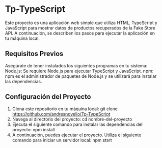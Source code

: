 # Tp-TypeScript
Este proyecto es una aplicación web simple que utiliza HTML, TypeScript y JavaScript para mostrar datos de productos recuperados de la Fake Store API. A continuación, se describen los pasos para ejecutar la aplicación en tu máquina local.
## Requisitos Previos
Asegúrate de tener instalados los siguientes programas en tu sistema:
Node.js: Se requiere Node.js para ejecutar TypeScript y JavaScript.
npm: npm es el administrador de paquetes de Node.js y se utilizará para instalar las dependencias.
## Configuración del Proyecto
1. Clona este repositorio en tu máquina local:
   git clone <https://github.com/andresnovello/Tp-TypeScript>
2. Navega al directorio del proyecto:
   cd nombre-del-proyecto
3. Ejecuta el siguiente comando para instalar las dependencias del proyecto:
   npm install
4. A continuación, puedes ejecutar el proyecto. Utiliza el siguiente comando para iniciar un servidor local:
   npm start

